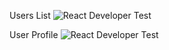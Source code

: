 Users List 
![React Developer Test](https://github.com/marketpanda/react-developer-test/raw/master/zenith01.JPG)

User Profile
![React Developer Test](https://github.com/marketpanda/react-developer-test/raw/master/zenith02.JPG)
